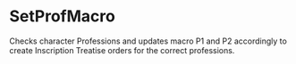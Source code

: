 # SetProfMacro

Checks character Professions and updates macro P1 and P2 accordingly to create Inscription Treatise orders for the correct professions.
